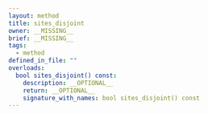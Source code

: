 ```yaml
---
layout: method
title: sites_disjoint
owner: __MISSING__
brief: __MISSING__
tags:
  - method
defined_in_file: ""
overloads:
  bool sites_disjoint() const:
    description: __OPTIONAL__
    return: __OPTIONAL__
    signature_with_names: bool sites_disjoint() const
---
```

